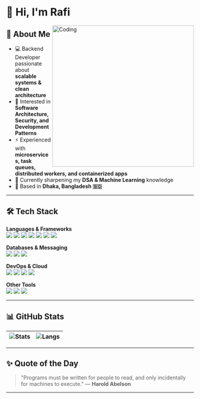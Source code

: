 # 👋 Hi, I'm Rafi  

<img align="right" alt="Coding" width="380" src="https://media.giphy.com/media/Y4ak9Ki2GZCbJxAnJD/giphy.gif">

## 🚀 About Me
- 💻 Backend Developer passionate about **scalable systems & clean architecture**  
- 🔐 Interested in **Software Architecture, Security, and Development Patterns**  
- ⚡ Experienced with **microservices, task queues, distributed workers, and containerized apps**  
- 🌱 Currently sharpening my **DSA & Machine Learning** knowledge  
- 📍 Based in **Dhaka, Bangladesh 🇧🇩**  

---

## 🛠️ Tech Stack

**Languages & Frameworks**  
![](https://img.shields.io/badge/Python-3776AB?style=flat&logo=python&logoColor=white)
![](https://img.shields.io/badge/PHP-777BB4?style=flat&logo=php&logoColor=white)
![](https://img.shields.io/badge/Go-00ADD8?style=flat&logo=go&logoColor=white)
![](https://img.shields.io/badge/JavaScript-F7DF1E?style=flat&logo=javascript&logoColor=black)
![](https://img.shields.io/badge/Laravel-FF2D20?style=flat&logo=laravel&logoColor=white)
![](https://img.shields.io/badge/Django-092E20?style=flat&logo=django&logoColor=white)
![](https://img.shields.io/badge/Vue.js-4FC08D?style=flat&logo=vue.js&logoColor=white)

**Databases & Messaging**  
![](https://img.shields.io/badge/MySQL-4479A1?style=flat&logo=mysql&logoColor=white)
![](https://img.shields.io/badge/PostgreSQL-316192?style=flat&logo=postgresql&logoColor=white)
![](https://img.shields.io/badge/Redis-DC382D?style=flat&logo=redis&logoColor=white)

**DevOps & Cloud**  
![](https://img.shields.io/badge/Docker-2496ED?style=flat&logo=docker&logoColor=white)
![](https://img.shields.io/badge/Kubernetes-326CE5?style=flat&logo=kubernetes&logoColor=white)
![](https://img.shields.io/badge/AWS-232F3E?style=flat&logo=amazonaws&logoColor=white)
![](https://img.shields.io/badge/DigitalOcean-0080FF?style=flat&logo=digitalocean&logoColor=white)

**Other Tools**  
![](https://img.shields.io/badge/Linux-FCC624?style=flat&logo=linux&logoColor=black)
![](https://img.shields.io/badge/Bash-4EAA25?style=flat&logo=gnu-bash&logoColor=white)
![](https://img.shields.io/badge/Git-F05032?style=flat&logo=git&logoColor=white)

---

## 📊 GitHub Stats

| ![Stats](https://github-readme-stats.vercel.app/api?username=ponickkhan&show_icons=true&theme=tokyonight&count_private=true&hide=contribs) | ![Langs](https://github-readme-stats.vercel.app/api/top-langs/?username=ponickkhan&layout=compact&theme=tokyonight) |
| --- | --- |

---

## ✨ Quote of the Day
<!--QUOTE_START-->
> "Programs must be written for people to read, and only incidentally for machines to execute." — **Harold Abelson**
<!--QUOTE_END-->

---

